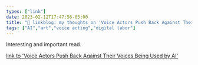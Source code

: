 ```yaml
---
types: ["link"]
date: 2023-02-12T17:47:56-05:00
title: "🔗 linkblog: my thoughts on 'Voice Actors Push Back Against Their Voices Being Used by AI'"
tags: ["AI","art","voice acting","digital labor"]
---
```

Interesting and important read.  
 

[link to 'Voice Actors Push Back Against Their Voices Being Used by AI'](https://gizmodo.com/voice-actors-ai-voices-controversy-1850105561)
